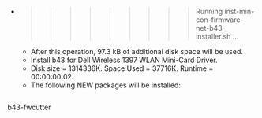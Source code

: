 * >>>>>>>>> Running inst-min-con-firmware-net-b43-installer.sh ...
  * After this operation, 97.3 kB of additional disk space will be used.
  * Install b43 for Dell Wireless 1397 WLAN Mini-Card Driver.
  * Disk size = 1314336K. Space Used = 37716K. Runtime = 00:00:00:02.
  * The following NEW packages will be installed:
  ```bash
b43-fwcutter
  ```
